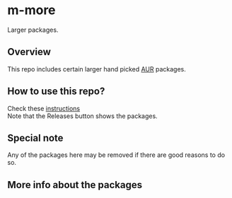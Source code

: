 # m-more

Larger packages.

## Overview
This repo includes certain larger hand picked [AUR](https://aur.archlinux.org/packages) packages.

## How to use this repo?
Check these [instructions](../../../antergos-common-repo-info/blob/master/README.md)<br>
Note that the Releases button shows the packages.

## Special note
Any of the packages here may be removed if there are good reasons to do so.

## More info about the packages
